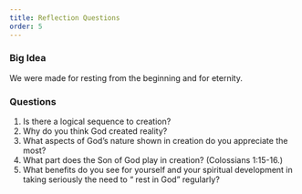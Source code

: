 ```yaml
---
title: Reflection Questions
order: 5
---
```


### Big Idea
We were made for resting from the beginning and for eternity.

### Questions
1. Is there a logical sequence to creation?
2. Why do you think God created reality?
3. What aspects of God’s nature shown in creation do you appreciate the most?
4. What part does the Son of God play in creation? (Colossians 1:15-16.)
5. What benefits do you see for yourself and your spiritual development in taking seriously the need to “ rest in God” regularly?

